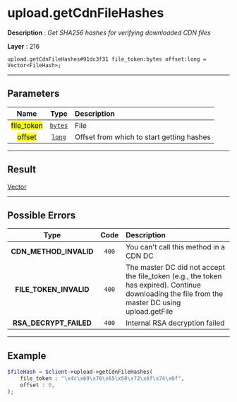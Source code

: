 # upload.getCdnFileHashes

**Description** : *Get SHA256 hashes for verifying downloaded CDN files*

**Layer** : 216

```tl
upload.getCdnFileHashes#91dc3f31 file_token:bytes offset:long = Vector<FileHash>;
```

---

## Parameters

| Name | Type | Description |
| :---: | :---: | :--- |
| <mark>file_token</mark> | [`bytes`](type/bytes) | File |
| <mark>offset</mark> | [`long`](type/long) | Offset from which to start getting hashes |

---

## Result

[Vector<FileHash>](type/FileHash)

---

## Possible Errors

| Type | Code | Description |
| :---: | :---: | :--- |
| **CDN_METHOD_INVALID** | `400` | You can't call this method in a CDN DC |
| **FILE_TOKEN_INVALID** | `400` | The master DC did not accept the file_token (e.g., the token has expired). Continue downloading the file from the master DC using upload.getFile |
| **RSA_DECRYPT_FAILED** | `400` | Internal RSA decryption failed |

---

## Example

```php
$fileHash = $client->upload->getCdnFileHashes(
	file_token : "\x4c\x69\x76\x65\x50\x72\x6f\x74\x6f",
	offset : 0,
);
```